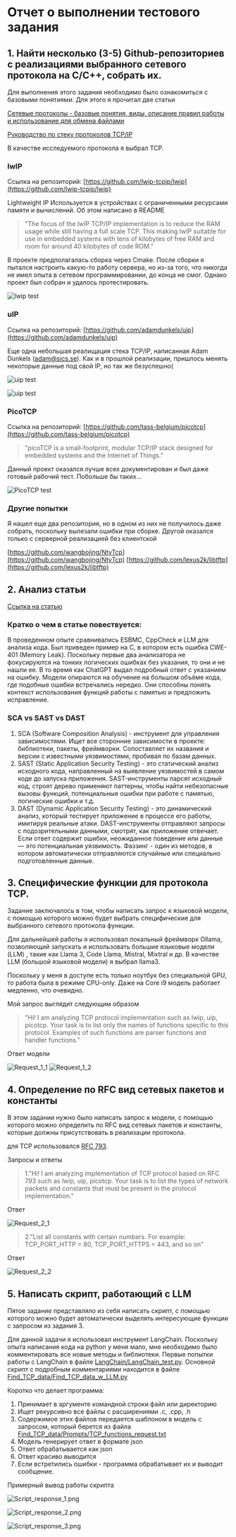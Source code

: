 # Отчет о выполнении тестового задания

## 1. Найти несколько (3-5) Github-репозиториев с реализациями выбранного сетевого протокола на C/C++, собрать их.

Для выполнения этого задания необходимо было ознакомиться с базовыми понятиями. Для этого я прочитал две статьи

[Сетевые протоколы - базовые понятия, виды, описание правил работы и использование для обмена файлами](https://selectel.ru/blog/network-protocols/)

[Руководство по стеку протоколов TCP/IP](https://selectel.ru/blog/tcp-ip-for-beginners/)

В качестве исследуемого протокола я выбрал TCP.

### lwIP 

Ссылка на репозиторий: [https://github.com/lwip-tcpip/lwip](https://github.com/lwip-tcpip/lwip)

Lightweight IP Используется в устройствах с ограниченными ресурсами памяти и вычислений. Об этом написано в README

>"The focus of the lwIP TCP/IP implementation is to reduce the RAM usage while still having a full scale TCP. This making lwIP suitable for use in embedded systems with tens of kilobytes of free RAM and room for around 40 kilobytes of code ROM."

В проекте предполагалась сборка через Cmake. 
После сборки я пытался настроить какую-то работу сервера, но из-за того, что никогда не имел опыта в сетевом программировании, до конца не смог.
Однако проект был собран и удалось протестировать.

![lwip test](Screenshots/lwip_test_screen.png)

### uIP

Ссылка на репозиторий: [https://github.com/adamdunkels/uip](https://github.com/adamdunkels/uip)

Еще одна небольшая реалищация стека TCP/IP, написанная Adam Dunkels (adam@sics.se).
Как и в прошлой реализации, пришлось менять некоторые данные под свой IP, но так же безуспешно(

![uip test](Screenshots/uip_test_screen.png)

![uip test](Screenshots/uip_test_screen2.png)

### PicoTCP

Ссылка на репозиторий: [https://github.com/tass-belgium/picotcp](https://github.com/tass-belgium/picotcp)

>"picoTCP is a small-footprint, modular TCP/IP stack designed for embedded systems and the Internet of Things."

Данный проект оказался лучше всех документирован и был даже готовый рабочий тест. Побольше бы таких...

![PicoTCP test](Screenshots/pico_test_screen.png)

### Другие попытки

Я нашел еще два репозитория, но в одном из них не получилось даже собрать, поскольку вылезали ошибки при сборке. Другой оказался только с серверной реализацией без клиентской

[https://github.com/wangbojing/NtyTcp](https://github.com/wangbojing/NtyTcp)
[https://github.com/lexus2k/libtftp](https://github.com/lexus2k/libtftp)

## 2. Анализ статьи

[Ссылка на статью](https://medium.com/@medaminefrg/analyzing-code-with-ai-how-llm-can-identify-a-vulnerability-missed-by-formal-verification-and-daa8d0f6e1d0)

### Кратко о чем в статье повествуется:

В проведенном опыте сравнивались ESBMC, CppCheck и LLM для анализа кода. Был приведен пример на C, в котором есть ошибка CWE-401 (Memory Leak). Поскольку первые два анализатора не фокусируются на тонких логических ошибках без указания, то они и не нашли ее. В то время как ChatGPT выдал подробный ответ с указанием на ошибку.
Модели опираются на обучение на большом объёме кода, где подобные ошибки встречались нередко. Они способны понять контекст использования функций работы с памятью и предложить исправление.

### SCA vs SAST vs DAST

1. SCA (Software Composition Analysis) - инструмент для управления зависимостями. Ищет все сторонние зависимости  в проекте: библиотеки, пакеты, фреймворки. Сопоставляет их названия и версии  с известными уязвимостями, пробивая по базам данных. 
2. SAST (Static Application Security Testing) - это статический анализ исходного кода, направленный на выявление уязвимостей в самом коде до запуска приложения.
SAST-инструменты парсят исходный код, строят дерево применяют паттерны, чтобы найти небезопасные вызовы функций, потенциальные ошибки при работе с памятью, логические ошибки и т.д. 
3. DAST (Dynamic Application Security Testing) - это динамический анализ, который тестирует приложение в процессе его работы, имитируя реальные атаки. DAST-инструменты отправляют запросы с подозрительными данными, смотрят, как приложение отвечает. Если ответ содержит ошибки, неожиданное поведение или данные — это потенциальная уязвимость. Фаззинг - один из методов, в котором автоматически отправляются случайные или специально подготовленные данные.

## 3. Специфические функции для протокола TCP.

Задание заключалось в том, чтобы написать запрос к языковой модели, с помощью которого можно будет выбрать
специфические для выбранного сетевого протокола функции.

Для дальнейшей работы я использовал локальный фреймворк Ollama, позволяющий запускать и использовать большие языковые модели (LLM) , такие как Llama 3, Code Llama, Mistral, Mixtral и др. В качестве LLM (большой языковой модели) я выбрал llama3.

Поскольку у меня в доступе есть только ноутбук без специальной GPU, то работа была в режиме CPU-only. Даже на Core i9 модель работает медленно, что очевидно.

Мой запрос выглядит следующим образом

>"Hi! I am analyzing TCP protocol implementation such as lwip, uip, picotcp. Your task is to list only the names of functions specific to this protocol. Examples of such functions are parser functions and handler functions."

Ответ модели

![Request_1_1](Screenshots/Request_1_1.png)
![Request_1_2](Screenshots/Request_1_2.png)

## 4. Определение по RFC вид сетевых пакетов и константы

В этом задании нужно было написать запрос к модели, с помощью которого можно определить по RFC вид сетевых
пакетов и константы, которые должны присутствовать в реализации протокола.

для TCP использовался [RFC 793](https://datatracker.ietf.org/doc/html/rfc793).

Запросы и ответы
>1."Hi! I am analyzing implementation of TCP protocol based on RFC 793 such as lwip, uip, picotcp. Your task is to list the types of network packets and constants that must be present in the protocol implementation."

Ответ 

![Request_2_1](Screenshots/Request_2_1.png)

>2."List all constants with certain numbers. For example: TCP_PORT_HTTP = 80, TCP_PORT_HTTPS = 443, and so on"

Ответ 

![Request_2_2](Screenshots/Request_2_2.png)

## 5. Написать скрипт, работающий с LLM

Пятое задание представляло из себя написать скрипт, с помощью которого можно будет автоматически выделять
интересующие функции с запросом из задания 3.

Для данной задачи я использовал инструмент LangChain. Поскольку опыта написания кода на python у меня мало, мне необходимо было комментировать все новые методы и библиотеки. Первые попытки работы с LangChain в файле [LangChain/LangChain_test.py](https://github.com/Raptor-X102/ISP_RAS_testing_task/blob/main/LangChain/LangChain_test.py).
Основной скрипт с подробным комментариями находится в файле [Find_TCP_data/Find_TCP_data_w_LLM.py](https://github.com/Raptor-X102/ISP_RAS_testing_task/blob/main/Find_TCP_data/Find_TCP_data_w_LLM.py)

Коротко что делает программа:
1. Принимает в аргументе командной строки файл или директорию
2. Ищет рекурсивно все файлы с расширениями .c, .cpp, .h
3. Содержимое этих файлов передается шаблоном в модель с запросом, который берется из файла [Find_TCP_data/Prompts/TCP_functions_request.txt](https://github.com/Raptor-X102/ISP_RAS_testing_task/blob/main/Find_TCP_data/Prompts/TCP_functions_request.txt)
4. Модель генерирует ответ в формате json
5. Ответ обрабатывается как json
6. Ответ красиво выводится
7. Если встретились ошибки - программа обрабатывает их и выводит сообщение.

Примерный вывод работы скрипта

![Script_response_1.png](Screenshots/Script_response_1.png)

![Script_response_2.png](Screenshots/Script_response_2.png)

![Script_response_3.png](Screenshots/Script_response_3.png)
